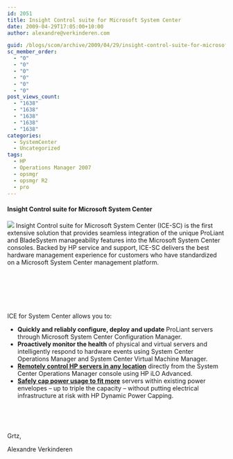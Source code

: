 ```yaml
---
id: 2051
title: Insight Control suite for Microsoft System Center
date: 2009-04-29T17:05:00+10:00
author: alexandre@verkinderen.com

guid: /blogs/scom/archive/2009/04/29/insight-control-suite-for-microsoft-system-center.aspx
sc_member_order:
  - "0"
  - "0"
  - "0"
  - "0"
  - "0"
  - "0"
post_views_count:
  - "1638"
  - "1638"
  - "1638"
  - "1638"
  - "1638"
categories:
  - SystemCenter
  - Uncategorized
tags:
  - HP
  - Operations Manager 2007
  - opsmgr
  - opsmgr R2
  - pro
---
```

#### Insight Control suite for Microsoft System Center  
![](http://www.techlog.org/images/system_center_new.jpg) Insight Control suite for Microsoft System Center (ICE-SC) is the first extensive solution that provides seamless integration of the unique ProLiant and BladeSystem manageability features into the Microsoft System Center consoles. Backed by HP service and support, ICE-SC delivers the best hardware management experience for customers who have standardized on a Microsoft System Center management platform.

&nbsp;

&nbsp;

&nbsp;

ICE for System Center allows you to:

  * **Quickly and reliably configure, deploy and update** ProLiant servers through Microsoft System Center Configuration Manager. 
  * **Proactively monitor the health** of physical and virtual servers and intelligently respond to hardware events using System Center Operations Manager and System Center Virtual Machine Manager. 
  * **[Remotely control HP servers in any location](http://h18013.www1.hp.com/products/servers/management/remotemgmt.html)** directly from the System Center Operations Manager console using HP iLO Advanced. 
  * **[Safely cap power usage to fit more](http://h18013.www1.hp.com/products/servers/management/dynamic-power-capping/index.html)** servers within existing power envelopes &ndash; up to triple the capacity &ndash; without putting electrical infrastructure at risk with HP Dynamic Power Capping. 

&nbsp;

&nbsp;

Grtz,

Alexandre Verkinderen
